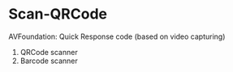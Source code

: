 # Scan-QRCode
AVFoundation: Quick Response code (based on video capturing)  
1. QRCode scanner  
2. Barcode scanner
